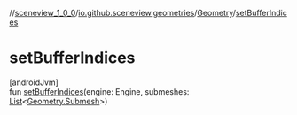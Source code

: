//[sceneview_1_0_0](../../../index.md)/[io.github.sceneview.geometries](../index.md)/[Geometry](index.md)/[setBufferIndices](set-buffer-indices.md)

# setBufferIndices

[androidJvm]\
fun [setBufferIndices](set-buffer-indices.md)(engine: Engine, submeshes: [List](https://kotlinlang.org/api/latest/jvm/stdlib/kotlin.collections/-list/index.html)&lt;[Geometry.Submesh](-submesh/index.md)&gt;)
